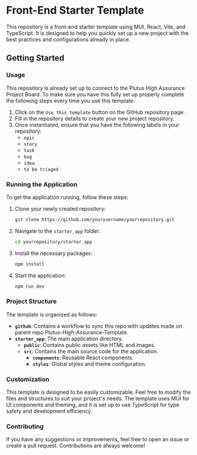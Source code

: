 # Front-End Starter Template

This repository is a front-end starter template using MUI, React, Vite, and TypeScript. It is designed to help you quickly set up a new project with the best practices and configurations already in place.

## Getting Started

### Usage 
This repository is already set up to connect to the Plutus High Assurance Project Board. To make sure you have this fully set up properly complete the following steps every time you use this template. 

1. Click on the `Use this template` button on the GitHub repository page.
2. Fill in the repository details to create your new project repository.
3. Once instantiated, ensure that you have the following labels in your repository:
    - `epic`
    - `story`
    - `task`
    - `bug`
    - `idea`
    - `to be triaged`

### Running the Application

To get the application running, follow these steps:

1. Clone your newly created repository:
    ```bash
    git clone https://github.com/yourusername/yourrepository.git
    ```

2. Navigate to the `starter_app` folder:
    ```bash
    cd yourrepository/starter_app
    ```

3. Install the necessary packages:
    ```bash
    npm install
    ```

4. Start the application:
    ```bash
    npm run dev
    ```

### Project Structure

The template is organized as follows:

- **`github`**: Contains a workflow to sync this repo with updates made on parent repo Plutus-High-Assurance-Template.
- **`starter_app`**: The main application directory.
    - **`public`**: Contains public assets like HTML and images.
    - **`src`**: Contains the main source code for the application.
        - **`components`**: Reusable React components.
        - **`styles`**: Global styles and theme configuration.
    

### Customization

This template is designed to be easily customizable. Feel free to modify the files and structures to suit your project's needs. The template uses MUI for UI components and theming, and it is set up to use TypeScript for type safety and development efficiency.

### Contributing

If you have any suggestions or improvements, feel free to open an issue or create a pull request. Contributions are always welcome!

